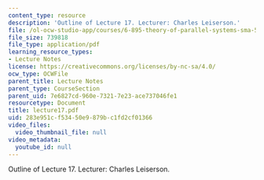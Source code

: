 ```yaml
---
content_type: resource
description: 'Outline of Lecture 17. Lecturer: Charles Leiserson.'
file: /ol-ocw-studio-app/courses/6-895-theory-of-parallel-systems-sma-5509-fall-2003/283e951cf53450e9879bc1fd2cf01366_lecture17.pdf
file_size: 739818
file_type: application/pdf
learning_resource_types:
- Lecture Notes
license: https://creativecommons.org/licenses/by-nc-sa/4.0/
ocw_type: OCWFile
parent_title: Lecture Notes
parent_type: CourseSection
parent_uid: 7e6827cd-960e-7321-7e23-ace737046fe1
resourcetype: Document
title: lecture17.pdf
uid: 283e951c-f534-50e9-879b-c1fd2cf01366
video_files:
  video_thumbnail_file: null
video_metadata:
  youtube_id: null
---
```

Outline of Lecture 17. Lecturer: Charles Leiserson.